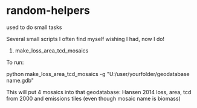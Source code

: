 # random-helpers
used to do small tasks

Several small scripts I often find myself wishing I had, now I do!

1. make_loss_area_tcd_mosaics

To run: 

python make_loss_area_tcd_mosaics -g "U:/user/yourfolder/geodatabase name.gdb"


This will put 4 mosaics into that geodatabase: Hansen 2014 loss, area, tcd from 2000 and emissions tiles (even though mosaic name is biomass)
